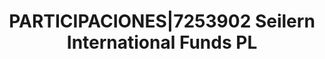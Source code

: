 ---
layout: asset
title: PARTICIPACIONES|7253902 Seilern International Funds PL
isin: IE00BF5H5052
---